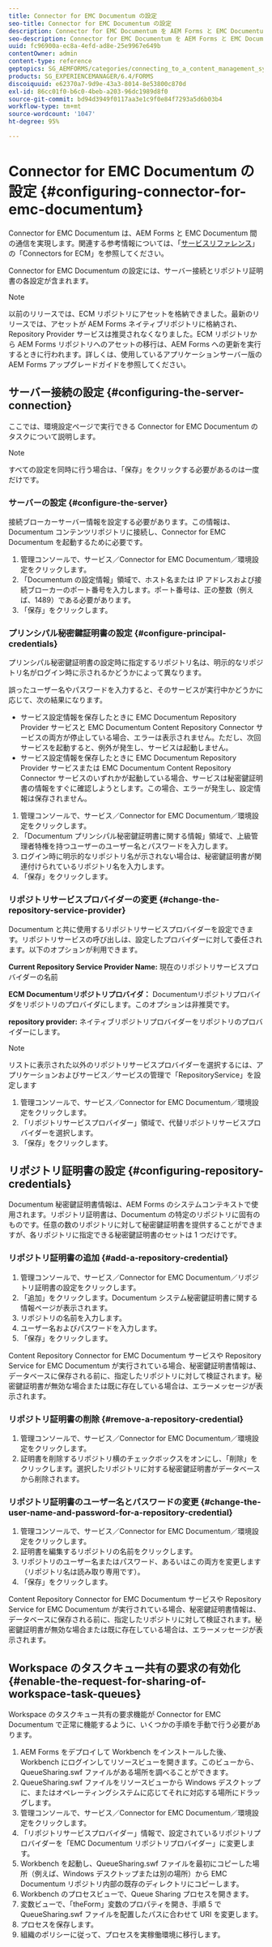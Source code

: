 ```yaml
---
title: Connector for EMC Documentum の設定
seo-title: Connector for EMC Documentum の設定
description: Connector for EMC Documentum を AEM Forms と EMC Documentum 間の通信を実現するように設定する方法について説明します。
seo-description: Connector for EMC Documentum を AEM Forms と EMC Documentum 間の通信を実現するように設定する方法について説明します。
uuid: fc96900a-ec8a-4efd-ad8e-25e9967e649b
contentOwner: admin
content-type: reference
geptopics: SG_AEMFORMS/categories/connecting_to_a_content_management_system
products: SG_EXPERIENCEMANAGER/6.4/FORMS
discoiquuid: e62370a7-9d9e-43a3-8014-8e53800c870d
exl-id: 86cc01f0-b6c0-4beb-a203-96dc1989d8f0
source-git-commit: bd94d3949f0117aa3e1c9f0e84f7293a5d6b03b4
workflow-type: tm+mt
source-wordcount: '1047'
ht-degree: 95%

---
```


# Connector for EMC Documentum の設定 {#configuring-connector-for-emc-documentum}

Connector for EMC Documentum は、AEM Forms と EMC Documentum 間の通信を実現します。関連する参考情報については、「[サービスリファレンス](https://www.adobe.com/go/learn_aemforms_services_63)」の「Connectors for ECM」を参照してください。

Connector for EMC Documentum の設定には、サーバー接続とリポジトリ証明書の各設定が含まれます。

>[!NOTE]
>
>以前のリリースでは、ECM リポジトリにアセットを格納できました。最新のリリースでは、アセットが AEM Forms ネイティブリポジトリに格納され、Repository Provider サービスは推奨されなくなりました。ECM リポジトリから AEM Forms リポジトリへのアセットの移行は、AEM Forms への更新を実行するときに行われます。詳しくは、使用しているアプリケーションサーバー版の AEM Forms アップグレードガイドを参照してください。

## サーバー接続の設定  {#configuring-the-server-connection}

ここでは、環境設定ページで実行できる Connector for EMC Documentum のタスクについて説明します。

>[!NOTE]
>
>すべての設定を同時に行う場合は、「保存」をクリックする必要があるのは一度だけです。

### サーバーの設定  {#configure-the-server}

接続ブローカーサーバー情報を設定する必要があります。この情報は、Documentum コンテンツリポジトリに接続し、Connector for EMC Documentum を起動するために必要です。

1. 管理コンソールで、サービス／Connector for EMC Documentum／環境設定をクリックします。
1. 「Documentum の設定情報」領域で、ホスト名または IP アドレスおよび接続ブローカーのポート番号を入力します。ポート番号は、正の整数（例えば、1489）である必要があります。
1. 「保存」をクリックします。

### プリンシパル秘密鍵証明書の設定  {#configure-principal-credentials}

プリンシパル秘密鍵証明書の設定時に指定するリポジトリ名は、明示的なリポジトリ名がログイン時に示されるかどうかによって異なります。

誤ったユーザー名やパスワードを入力すると、そのサービスが実行中かどうかに応じて、次の結果になります。

* サービス設定情報を保存したときに EMC Documentum Repository Provider サービスと EMC Documentum Content Repository Connector サービスの両方が停止している場合、エラーは表示されません。ただし、次回サービスを起動すると、例外が発生し、サービスは起動しません。
* サービス設定情報を保存したときに EMC Documentum Repository Provider サービスまたは EMC Documentum Content Repository Connector サービスのいずれかが起動している場合、サービスは秘密鍵証明書の情報をすぐに確認しようとします。この場合、エラーが発生し、設定情報は保存されません。

1. 管理コンソールで、サービス／Connector for EMC Documentum／環境設定をクリックします。
1. 「Documentum プリンシパル秘密鍵証明書に関する情報」領域で、上級管理者特権を持つユーザーのユーザー名とパスワードを入力します。
1. ログイン時に明示的なリポジトリ名が示されない場合は、秘密鍵証明書が関連付けられているリポジトリ名を入力します。
1. 「保存」をクリックします。

### リポジトリサービスプロバイダーの変更  {#change-the-repository-service-provider}

Documentum と共に使用するリポジトリサービスプロバイダーを設定できます。リポジトリサービスの呼び出しは、設定したプロバイダーに対して委任されます。以下のオプションが利用できます。

**Current Repository Service Provider Name:** 現在のリポジトリサービスプロバイダーの名前

**ECM Documentumリポジトリプロバイダ：** Documentumリポジトリプロバイダをリポジトリのプロバイダにします。このオプションは非推奨です。

**repository provider:** ネイティブリポジトリプロバイダーをリポジトリのプロバイダーにします。

>[!NOTE]
>
>リストに表示された以外のリポジトリサービスプロバイダーを選択するには、アプリケーションおよびサービス／サービスの管理で「RepositoryService」を設定します<!-- Fix broken link (See Managing Services) -->

1. 管理コンソールで、サービス／Connector for EMC Documentum／環境設定をクリックします。
1. 「リポジトリサービスプロバイダー」領域で、代替リポジトリサービスプロバイダーを選択します。
1. 「保存」をクリックします。

## リポジトリ証明書の設定  {#configuring-repository-credentials}

Documentum 秘密鍵証明書情報は、AEM Forms のシステムコンテキストで使用されます。リポジトリ証明書は、Documentum の特定のリポジトリに固有のものです。任意の数のリポジトリに対して秘密鍵証明書を提供することができますが、各リポジトリに指定できる秘密鍵証明書のセットは 1 つだけです。

### リポジトリ証明書の追加  {#add-a-repository-credential}

1. 管理コンソールで、サービス／Connector for EMC Documentum／リポジトリ証明書の設定をクリックします。
1. 「追加」をクリックします。Documentum システム秘密鍵証明書に関する情報ページが表示されます。
1. リポジトリの名前を入力します。
1. ユーザー名およびパスワードを入力します。
1. 「保存」をクリックします。

Content Repository Connector for EMC Documentum サービスや Repository Service for EMC Documentum が実行されている場合、秘密鍵証明書情報は、データベースに保存される前に、指定したリポジトリに対して検証されます。秘密鍵証明書が無効な場合または既に存在している場合は、エラーメッセージが表示されます。

### リポジトリ証明書の削除  {#remove-a-repository-credential}

1. 管理コンソールで、サービス／Connector for EMC Documentum／環境設定をクリックします。
1. 証明書を削除するリポジトリ横のチェックボックスをオンにし、「削除」をクリックします。選択したリポジトリに対する秘密鍵証明書がデータベースから削除されます。

### リポジトリ証明書のユーザー名とパスワードの変更  {#change-the-user-name-and-password-for-a-repository-credential}

1. 管理コンソールで、サービス／Connector for EMC Documentum／環境設定をクリックします。
1. 証明書を編集するリポジトリの名前をクリックします。
1. リポジトリのユーザー名またはパスワード、あるいはこの両方を変更します（リポジトリ名は読み取り専用です）。
1. 「保存」をクリックします。

Content Repository Connector for EMC Documentum サービスや Repository Service for EMC Documentum が実行されている場合、秘密鍵証明書情報は、データベースに保存される前に、指定したリポジトリに対して検証されます。秘密鍵証明書が無効な場合または既に存在している場合は、エラーメッセージが表示されます。

## Workspace のタスクキュー共有の要求の有効化  {#enable-the-request-for-sharing-of-workspace-task-queues}

Workspace のタスクキュー共有の要求機能が Connector for EMC Documentum で正常に機能するように、いくつかの手順を手動で行う必要があります。

1. AEM Forms をデプロイして Workbench をインストールした後、Workbench にログインしてリソースビューを開きます。このビューから、QueueSharing.swf ファイルがある場所を調べることができます。
1. QueueSharing.swf ファイルをリソースビューから Windows デスクトップに、またはオペレーティングシステムに応じてそれに対応する場所にドラッグします。
1. 管理コンソールで、サービス／Connector for EMC Documentum／環境設定をクリックします。
1. 「リポジトリサービスプロバイダー」情報で、設定されているリポジトリプロバイダーを「EMC Documentum リポジトリプロバイダー」に変更します。
1. Workbench を起動し、QueueSharing.swf ファイルを最初にコピーした場所（例えば、Windows デスクトップまたは別の場所）から EMC Documentum リポジトリ内部の既存のディレクトリにコピーします。
1. Workbench のプロセスビューで、Queue Sharing プロセスを開きます。
1. 変数ビューで、「theForm」変数のプロパティを開き、手順 5 で QueueSharing.swf ファイルを配置したパスに合わせて URI を変更します。
1. プロセスを保存します。
1. 組織のポリシーに従って、プロセスを実稼働環境に移行します。
